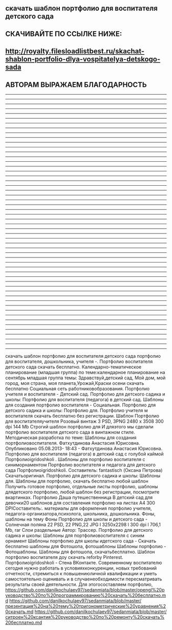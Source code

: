 скачать шаблон портфолио для воспитателя детского сада
--------------------------------------------------
СКАЧИВАЙТЕ ПО ССЫЛКЕ НИЖЕ:
--------------------------------------------------
http://royalty.filesloadlistbest.ru/skachat-shablon-portfolio-dlya-vospitatelya-detskogo-sada
--------------------------------------------------
АВТОРАМ ВЫРАЖАЕМ БЛАГОДАРНОСТЬ
--------------------------------------------------
--------------------------------------------------
--------------------------------------------------
--------------------------------------------------
--------------------------------------------------
--------------------------------------------------
--------------------------------------------------
--------------------------------------------------
--------------------------------------------------
--------------------------------------------------
--------------------------------------------------
--------------------------------------------------
--------------------------------------------------
--------------------------------------------------
--------------------------------------------------
--------------------------------------------------
--------------------------------------------------
--------------------------------------------------
--------------------------------------------------
--------------------------------------------------
--------------------------------------------------
--------------------------------------------------
--------------------------------------------------
--------------------------------------------------
--------------------------------------------------
--------------------------------------------------
--------------------------------------------------
--------------------------------------------------
--------------------------------------------------
--------------------------------------------------
--------------------------------------------------
--------------------------------------------------
--------------------------------------------------
--------------------------------------------------
--------------------------------------------------
--------------------------------------------------
--------------------------------------------------
--------------------------------------------------
--------------------------------------------------
--------------------------------------------------
--------------------------------------------------
--------------------------------------------------
--------------------------------------------------
--------------------------------------------------
--------------------------------------------------
--------------------------------------------------
--------------------------------------------------
--------------------------------------------------
--------------------------------------------------
--------------------------------------------------
--------------------------------------------------
--------------------------------------------------
--------------------------------------------------
--------------------------------------------------
--------------------------------------------------
скачать шаблон портфолио для воспитателя детского сада портфолио для воспитателя, дошкольника, учителя -. Портфолио воспитателя детского сада скачать бесплатно. Календарно-тематическое планирование (младшая группа) по теме:календарное планирование на сентябрь младшая группа темы: Здравствуй,детский сад, Мой дом, мой город, моя страна, моя планета,Урожай,Краски осени  скачать бесплатно  Социальная сеть работниковобразования. Портфолио учителя и воспитателя - Детский сад. Портфолио для детского садика и школы: Портфолио для воспитателя (педагога) в детский сад. Шаблоны для создания портфолио воспитателя - Социальная. Портфолио для детского садика и школы: Портфолио для. Портфолио учителя м воспитателя скачать бесплатно без регистрации. Шаблон Портфолио для воспитателяучителя  Розовый винтаж 3 PSD, 3PNG  2480 x 3508  300 dpi  144 Mb Строгий шаблон портфолио для  И дляэтого мы сделали портфолио воспитателя детского сада в винтажном стиле. Методическая разработка по теме: Шаблоны для создания портфолиовоспитателя. Фатхутдинова Анастасия Юрисовна. Опубликовано 05.08.2013- 18:43 - Фатхутдинова Анастасия Юрисовна. Портфолио для воспитателя (педагога) в детский сад с голубой каймой Портфолиоigridoshkoli . Шаблоны для портфолио воспитателя с синиморнаментом  Портфолио воспитателя и педагога для детского сада Портфолиоigridoshkoli. Составитель: fantastisch (Оксана Петрова) Скачатьоригинал. Портфолио для детского садика и школы: Шаблоны для. Шаблоны для портфолио, скачать бесплатно любой шаблон
Получить готовое портфолио, отдельные листы портфолио, шаблоны длядетского портфолио, любой шаблон без регистрации, посмотрите вкартинках.  Портфолио Даша путешественница В детский сад для девочки20 шаблонов для составления портфолио на листах А4  300 DPIСоставитель:. материалы для оформления портфолио учителя, педагога-организатора,психолога, школьника, дошкольника.  Фоны, шаблоны на тему  Фоны Портфолио для школы и детского сада - Солнечная поляна 22 PSD, 22 PNG,22 JPG l 3250x2298 l 300 dpi l 706,1 Mb, rar Слои раздельные Автор: Трассер. Портфолио для детского садика и школы: Шаблоны для портфолиовоспитателя с синим орнамент  Шаблоны портфолио для школы идетского сада - Скачать бесплатно шаблоны для Фотошопа, фотошаблоны Шаблоны портфолио - Фотошаблоны. Шаблоны для фотошопа, скачатьбесплатно. Шаблон портфолио воспитателя доу скачать  reforby  Pinterest. Портфолиоigridoshkoli - Стена  ВКонтакте. Современному воспитателю сегодня нужно работать в условияхконкуренции, новых требований отчетности, стремиться к повышениюличной квалификации и уметь самостоятельно оценивать и в случаенеобходимости пересматривать результаты своей деятельности. Для этогосоставляем портфолио,
https://github.com/danilkochulaev97/sedanmiata/blob/master/opengl%20руководство%20по%20программированию%20скачать%20бесплатно.md
https://github.com/danilkochulaev97/sedanmiata/blob/master/презентация%20на%20тему%20тригонометрические%20уравнения%20скачать.md
https://github.com/danilkochulaev97/sedanmiata/blob/master/ситроен%20ксантия%20руководство%20по%20ремонту%20скачать%20бесплатно.md